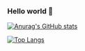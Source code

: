 ### Hello world 👋 

[![Anurag's GitHub stats](https://github-readme-stats.vercel.app/api?username=renkon65&show_icons=true&theme=dark)](https://github.com/anuraghazra/github-readme-stats)

[![Top Langs](https://github-readme-stats.vercel.app/api/top-langs/?username=renkon65&layout=compact&theme=dark&hide=c,assembly,qmake,batchfile,html,scss)](https://github.com/anuraghazra/github-readme-stats)
